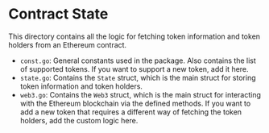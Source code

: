 # Contract State

This directory contains all the logic for fetching token information and token holders from an Ethereum contract.

- `const.go`: General constants used in the package. Also contains the list of supported tokens. If you want to support a new token, add it here.
- `state.go`: Contains the `State` struct, which is the main struct for storing token information and token holders.
- `web3.go`: Contains the `Web3` struct, which is the main struct for interacting with the Ethereum blockchain via the defined methods. If you want to add a new token that requires a different way of fetching the token holders, add the custom logic here.